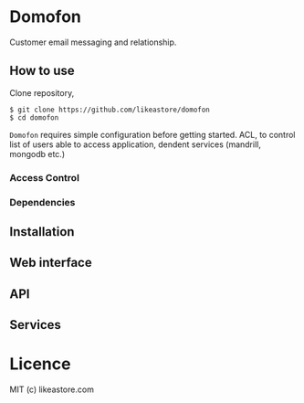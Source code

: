# Domofon

Customer email messaging and relationship.

## How to use

Clone repository,

```
$ git clone https://github.com/likeastore/domofon
$ cd domofon
```

`Domofon` requires simple configuration before getting started. ACL, to control list of users able to access application, dendent services (mandrill, mongodb etc.)

### Access Control

### Dependencies

## Installation

## Web interface

## API

## Services

# Licence

MIT (c) likeastore.com